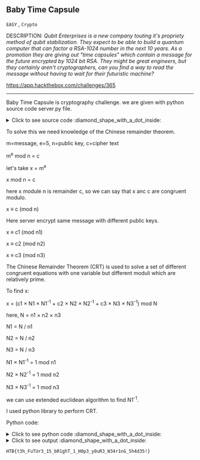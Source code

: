 ## Baby Time Capsule

`EASY` , `Crypto`

DESCRIPTION: _Qubit Enterprises is a new company touting it's propriety method of qubit stabilization._
_They expect to be able to build a quantum computer that can factor a RSA-1024 number in the next 10 years._
_As a promotion they are giving out "time capsules" which contain a message for the future encrypted by 1024 bit RSA._ 
_They might be great engineers, but they certainly aren't cryptographers, can you find a way to read the_ 
_message without having to wait for their futuristic machine?_

https://app.hackthebox.com/challenges/365

--------

Baby Time Capsule is cryptography challenge. we are given with python source code server.py file.

<details><summary markdown="span">Click to see source code :diamond_shape_with_a_dot_inside: </summary>
  

```python
from Crypto.Util.number import bytes_to_long, getPrime
import socketserver
import json

FLAG = b'HTB{--REDACTED--}'


class TimeCapsule():

    def __init__(self, msg):
        self.msg = msg
        self.bit_size = 1024
        self.e = 5

    def _get_new_pubkey(self):
        while True:
            p = getPrime(self.bit_size // 2)
            q = getPrime(self.bit_size // 2)
            n = p * q
            phi = (p - 1) * (q - 1)
            try:
                pow(self.e, -1, phi)
                break
            except ValueError:
                pass

        return n, self.e

    def get_new_time_capsule(self):
        n, e = self._get_new_pubkey()
        m = bytes_to_long(self.msg)
        m = pow(m, e, n)

        return {"time_capsule": f"{m:X}", "pubkey": [f"{n:X}", f"{e:X}"]}


def challenge(req):
    time_capsule = TimeCapsule(FLAG)
    while True:
        try:
            req.sendall(
                b'Welcome to Qubit Enterprises. Would you like your own time capsule? (Y/n) '
            )
            msg = req.recv(4096).decode().strip().upper()
            if msg == 'Y' or msg == 'YES':
                capsule = time_capsule.get_new_time_capsule()
                req.sendall(json.dumps(capsule).encode() + b'\n')
            elif msg == 'N' or msg == "NO":
                req.sendall(b'Thank you, take care\n')
                break
            else:
                req.sendall(b'I\'m sorry I don\'t understand\n')
        except:
            # Socket closed, bail
            return


class MyTCPRequestHandler(socketserver.BaseRequestHandler):

    def handle(self):
        req = self.request
        challenge(req)


class ThreadingTCPServer(socketserver.ThreadingMixIn, socketserver.TCPServer):
    pass


def main():
    socketserver.TCPServer.allow_reuse_address = True
    server = ThreadingTCPServer(("0.0.0.0", 1337), MyTCPRequestHandler)
    server.serve_forever()


if __name__ == '__main__':
    main()

```

</details>
  

To solve this we need knowledge of the Chinese remainder theorem.

m=message, e=5, n=public key, c=cipher text

m<sup>e</sup> mod n = c

let's take x = m<sup>e</sup>

x mod n = c

here x module n is remainder c, so we can say that x anc c are congruent modulo.

x ≡ c (mod n)

Here server encrypt same message with different public keys.

x ≡ c1 (mod n1)

x ≡ c2 (mod n2)

x ≡ c3 (mod n3)

The Chinese Remainder Theorem (CRT) is used to solve a set of different 
congruent equations with one variable but different moduli which are relatively
prime.

To find x:

x = (c1 <span>&#215;</span> N1 <span>&#215;</span> N1<sup>-1</sup> + c2 <span>&#215;</span> N2 <span>&#215;</span> N2<sup>-1</sup> + 
c3 <span>&#215;</span> N3 <span>&#215;</span> N3<sup>-1</sup>) mod N

here, N = n1 <span>&#215;</span> n2 <span>&#215;</span> n3

N1 = N / n1

N2 = N / n2

N3 = N / n3

N1 <span>&#215;</span> N1<sup>-1</sup> = 1 mod n1

N2 <span>&#215;</span> N2<sup>-1</sup> = 1 mod n2

N3 <span>&#215;</span> N3<sup>-1</sup> = 1 mod n3

we can use extended euclidean algorithm to find N1<sup>-1</sup>.


I used python library to perform CRT.


Python code:

<details><summary markdown="span">Click to see python code :diamond_shape_with_a_dot_inside: </summary>
  

```python
import json
from Crypto.Util.number import long_to_bytes
from pwn import *
from sympy.ntheory.modular import crt
from sympy.simplify.simplify import nthroot

conn = remote('209.97.185.157', 32141)
rem = list()
num = list()
for i in range(3):
    conn.sendline(b'Y')
    a = conn.recvline()
    r = json.loads(a[74:-1].decode())
    m = r['time_capsule']
    n = r['pubkey'][0]
    e = 5
    m = int(m, 16)
    n = int(n, 16)
    rem.append(m)
    num.append(n)

x = crt(num, rem, check=True)
# print(f'x = {x[0]}')
flag = nthroot(x[0], 5)
print(flag)
print(long_to_bytes(flag))

conn.sendline(b'N')
conn.recvline()
conn.close()
```
  
</details>
  
<details><summary markdown="span">Click to see output :diamond_shape_with_a_dot_inside: </summary>
  

```shell
[x] Opening connection to 209.97.185.157 on port 32141
[x] Opening connection to 209.97.185.157 on port 32141: Trying 209.97.185.157
[+] Opening connection to 209.97.185.157 on port 32141: Done
3133512701921564926666059129802238375015291423590355094862405004229914481893581069974415008616334994674940586670768933862016098685
b'HTB{t3h_FuTUr3_15_bR1ghT_1_H0p3_y0uR3_W34r1nG_5h4d35!}'
[*] Closed connection to 209.97.185.157 port 32141

Process finished with exit code 0

```
  
</details>
  
```
HTB{t3h_FuTUr3_15_bR1ghT_1_H0p3_y0uR3_W34r1nG_5h4d35!}
```
